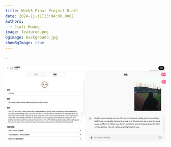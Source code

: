 ```yaml
---
title: Week3_Final Project Draft
date: 2024-11-11T23:04:00.000Z
authors:
  - Jiali Huang
image: featured.png
bgimage: background.jpg
showBgImage: true
---
```

\-

![](aa73e9c522d2a4f7e5c9e531e5246a4.png)
